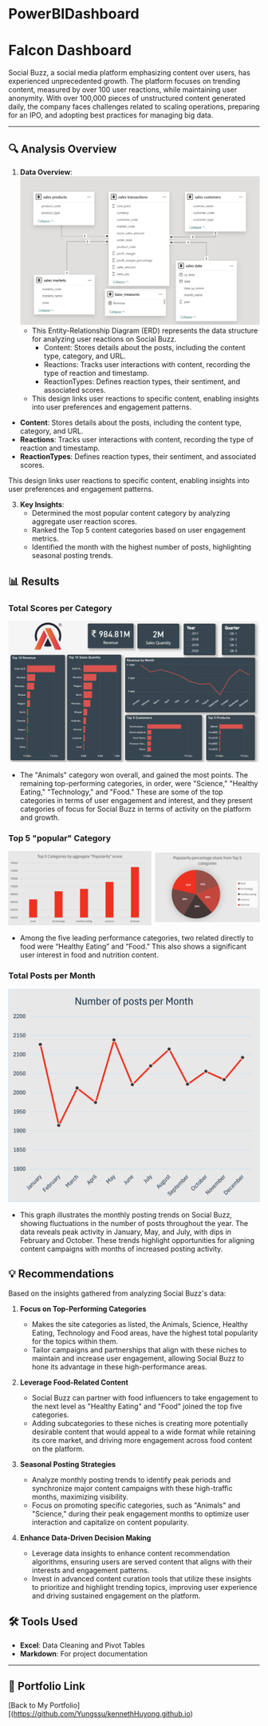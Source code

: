 # PowerBIDashboard

# Falcon Dashboard

Social Buzz, a social media platform emphasizing content over users, has experienced unprecedented growth. The platform focuses on trending content, measured by over 100 user reactions, while maintaining user anonymity. With over 100,000 pieces of unstructured content generated daily, the company faces challenges related to scaling operations, preparing for an IPO, and adopting best practices for managing big data.

---

## 🔍 Analysis Overview  

1. **Data Overview**:
![Data Overview](https://github.com/Yungssu/PowerBIDashboard/blob/main/atliqERD.png)
   - This Entity-Relationship Diagram (ERD) represents the data structure for analyzing user reactions on Social Buzz.
      - Content: Stores details about the posts, including the content type, category, and URL.
      - Reactions: Tracks user interactions with content, recording the type of reaction and timestamp.
      - ReactionTypes: Defines reaction types, their sentiment, and associated scores.
   - This design links user reactions to specific content, enabling insights into user preferences and engagement patterns. 

- **Content**: Stores details about the posts, including the content type, category, and URL.  
- **Reactions**: Tracks user interactions with content, recording the type of reaction and timestamp.  
- **ReactionTypes**: Defines reaction types, their sentiment, and associated scores.  

This design links user reactions to specific content, enabling insights into user preferences and engagement patterns.

3. **Key Insights**:
   - Determined the most popular content category by analyzing aggregate user reaction scores.  
   - Ranked the Top 5 content categories based on user engagement metrics.  
   - Identified the month with the highest number of posts, highlighting seasonal posting trends.  

## 📊 Results  

### Total Scores per Category
![Results](https://github.com/Yungssu/PowerBIDashboard/blob/main/AtliqDashboard.png)
   - The "Animals" category won overall, and gained the most points. The remaining top-performing categories, in order, were "Science," "Healthy Eating," "Technology," and "Food." These are some of the top categories in terms of user engagement and interest, and they present categories of focus for Social Buzz in terms of activity on the platform and growth.

### Top 5 "popular" Category  
![Results](https://github.com/Yungssu/ExcelAnalysis/blob/main/SocialBuzzTop5.png)
   - Among the five leading performance categories, two related directly to food were “Healthy Eating” and “Food.” This also shows a significant user interest in food and nutrition content.
### Total Posts per Month  
![Results](https://github.com/Yungssu/ExcelAnalysis/blob/main/SocialBuzzPostsPerMonth.png)
   - This graph illustrates the monthly posting trends on Social Buzz, showing fluctuations in the number of posts throughout the year. The data reveals peak activity in January, May, and July, with dips in February and October. These trends highlight opportunities for aligning content campaigns with months of increased posting activity.

## 💡 Recommendations

Based on the insights gathered from analyzing Social Buzz's data:

1. **Focus on Top-Performing Categories**  
   - Makes the site categories as listed, the Animals, Science, Healthy Eating, Technology and Food areas, have the highest total popularity for the topics within them.
   - Tailor campaigns and partnerships that align with these niches to maintain and increase user engagement, allowing Social Buzz to hone its advantage in these high-performance areas.

2. **Leverage Food-Related Content**  
   - Social Buzz can partner with food influencers to take engagement to the next level as "Healthy Eating" and "Food" joined the top five categories.
   - Adding subcategories to these niches is creating more potentially desirable content that would appeal to a wide format while retaining its core market, and driving more engagement across food content on the platform.

4. **Seasonal Posting Strategies**  
   - Analyze monthly posting trends to identify peak periods and synchronize major content campaigns with these high-traffic months, maximizing visibility.  
   - Focus on promoting specific categories, such as "Animals" and "Science," during their peak engagement months to optimize user interaction and capitalize on content popularity.

5. **Enhance Data-Driven Decision Making**  
   - Leverage data insights to enhance content recommendation algorithms, ensuring users are served content that aligns with their interests and engagement patterns.  
   - Invest in advanced content curation tools that utilize these insights to prioritize and highlight trending topics, improving user experience and driving sustained engagement on the platform.


## 🛠️ Tools Used  

- **Excel**: Data Cleaning and Pivot Tables  
- **Markdown**: For project documentation  

---

## 🔗 Portfolio Link  
[Back to My Portfolio][(https://github.com/Yungssu/kennethHuyong.github.io)

